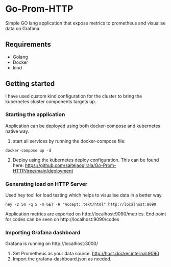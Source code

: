 # Go-Prom-HTTP

Simple GO lang application that expose metrics to prometheus and visualise data on Grafana.

## Requirements

- Golang
- Docker
- kind

## Getting started

I have used custom kind configuration for the cluster to bring the kubernetes cluster components targets up.

### Starting the application 

Application can be deployed using both docker-compose and kubernetes native way. 

1. start all services by running the docker-compose file:

```
docker-compose up -d
```
2. Deploy using the kubernetes deploy configuration. This can be found here: https://github.com/saitejaogirala/Go-Prom-HTTP/tree/main/deployment


### Generating load on HTTP Server

Used hey tool for load testing which helps to visualise data in a better way.

```
hey -z 5m -q 5 -m GET -H "Accept: text/html" http://localhost:9090

```

Application metrics are exported on http://localhost:9090/metrics.
End point for codes can be seen on http://localhost:9090/codes

### Importing Grafana dashboard

Grafana is running on http://localhost:3000/


1. Set Prometheus as your data source. http://host.docker.internal:9090
2. Import the grafana-dashboard.json as needed.
